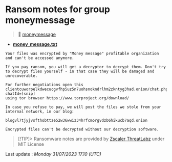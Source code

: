 # Ransom notes for group moneymessage
> 🔗 [moneymessage](group/moneymessage)
* **[money_message.txt](https://ransomware.live/ransomware_notes/moneymessage/money_message.txt)**

```
Your files was encrypted by "Money message" profitable organization  and can't be accessed anymore.

If you pay ransom, you will get a decryptor to decrypt them. Don't try to decrypt files yourself - in that case they will be damaged and unrecoverable.

For further negotiations open this clientcuworpelkdwecucgvfhp5uz5n7uohsnokndrlhm2zkntyg3had.onion/chat.php?chatId=[snip]
using tor browser https://www.torproject.org/download/

In case you refuse to pay, we will post the files we stole from your internal network, in our blog:

blogvl7tjyjvsfthobttze52w36wwiz34hrfcmorgvdzb6hikucb7aqd.onion

Encrypted files can't be decrypted without our decryption software.

```


> [!TIP]> Ransomware notes are provided by [Zscaler ThreatLabz](https://github.com/threatlabz/ransomware_notes) under MIT License
> 




Last update : _Monday 31/07/2023 17.10 (UTC)_

